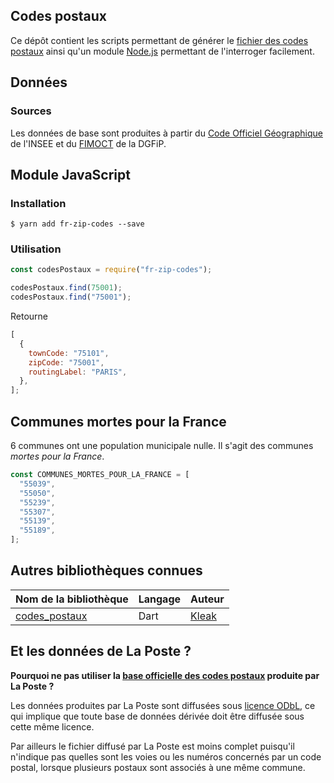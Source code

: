 ## Codes postaux

Ce dépôt contient les scripts permettant de générer le [fichier des codes postaux](https://www.data.gouv.fr/fr/datasets/5a9ac6b9c751df4caed2b133/) ainsi qu'un module [Node.js](https://nodejs.org) permettant de l'interroger facilement.

## Données

### Sources

Les données de base sont produites à partir du [Code Officiel Géographique](https://www.data.gouv.fr/fr/datasets/58c984b088ee386cdb1261f3/) de l'INSEE et du [FIMOCT](https://www.data.gouv.fr/fr/datasets/5a3cc6b588ee3858d95178fc/) de la DGFiP.

## Module JavaScript

### Installation

`$ yarn add fr-zip-codes --save`

### Utilisation

```js
const codesPostaux = require("fr-zip-codes");

codesPostaux.find(75001);
codesPostaux.find("75001");
```

Retourne

```js
[
  {
    townCode: "75101",
    zipCode: "75001",
    routingLabel: "PARIS",
  },
];
```

## Communes mortes pour la France

6 communes ont une population municipale nulle. Il s'agit des communes _mortes pour la France_.

```js
const COMMUNES_MORTES_POUR_LA_FRANCE = [
  "55039",
  "55050",
  "55239",
  "55307",
  "55139",
  "55189",
];
```

## Autres bibliothèques connues

| Nom de la bibliothèque                                 | Langage | Auteur                            |
| ------------------------------------------------------ | ------- | --------------------------------- |
| [codes_postaux](https://github.com/Kleak/code_postaux) | Dart    | [Kleak](https://github.com/Kleak) |

## Et les données de La Poste ?

**Pourquoi ne pas utiliser la [base officielle des codes postaux](https://www.data.gouv.fr/fr/datasets/545b55e1c751df52de9b6045/) produite par La Poste ?**

Les données produites par La Poste sont diffusées sous [licence ODbL](https://fr.wikipedia.org/wiki/Open_Database_License), ce qui implique que toute base de données dérivée doit être diffusée sous cette même licence.

Par ailleurs le fichier diffusé par La Poste est moins complet puisqu'il n'indique pas quelles sont les voies ou les numéros concernés par un code postal, lorsque plusieurs postaux sont associés à une même commune.
